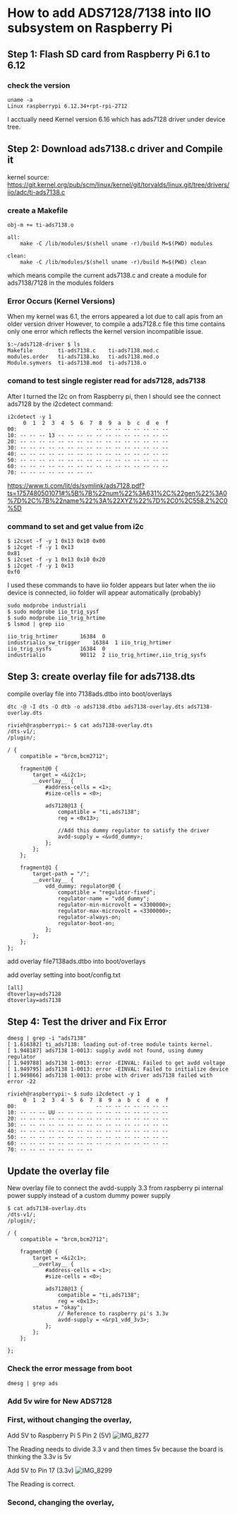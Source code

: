 # How to add ADS7128/7138 into IIO subsystem on Raspberry Pi

## Step 1: Flash SD card from Raspberry Pi 6.1 to 6.12

### check the version

```
uname -a
Linux raspberrypi 6.12.34+rpt-rpi-2712
```

I acctually need Kernel version 6.16 which has ads7128 driver under device tree. 

## Step 2: Download ads7138.c driver and Compile it 

kernel source: https://git.kernel.org/pub/scm/linux/kernel/git/torvalds/linux.git/tree/drivers/iio/adc/ti-ads7138.c

### create a Makefile

```
obj-m += ti-ads7138.o

all:
	make -C /lib/modules/$(shell uname -r)/build M=$(PWD) modules

clean:
	make -C /lib/modules/$(shell uname -r)/build M=$(PWD) clean
```


which means compile the current ads7138.c and create a module for ads7138/7128 in the modules folders

### Error Occurs (Kernel Versions)
When my kernel was 6.1, the errors appeared a lot due to call apis from an older version driver
However, to compile a ads7128.c file this time contains only one error which reflects the kernel version incompatible issue. 

```
$:~/ads7128-driver $ ls
Makefile        ti-ads7138.c    ti-ads7138.mod.c
modules.order   ti-ads7138.ko   ti-ads7138.mod.o
Module.symvers  ti-ads7138.mod  ti-ads7138.o
```


### comand to test single register read for ads7128, ads7138

After I turned the I2c on from Raspberry pi, then I should see the connect ads7128 by the i2cdetect command:

```
i2cdetect -y 1
     0  1  2  3  4  5  6  7  8  9  a  b  c  d  e  f
00:                         -- -- -- -- -- -- -- -- 
10: -- -- -- 13 -- -- -- -- -- -- -- -- -- -- -- -- 
20: -- -- -- -- -- -- -- -- -- -- -- -- -- -- -- -- 
30: -- -- -- -- -- -- -- -- -- -- -- -- -- -- -- -- 
40: -- -- -- -- -- -- -- -- -- -- -- -- -- -- -- -- 
50: -- -- -- -- -- -- -- -- -- -- -- -- -- -- -- -- 
60: -- -- -- -- -- -- -- -- -- -- -- -- -- -- -- -- 
70: -- -- -- -- -- -- -- --                      
```

https://www.ti.com/lit/ds/symlink/ads7128.pdf?ts=1757480501071#%5B%7B%22num%22%3A631%2C%22gen%22%3A0%7D%2C%7B%22name%22%3A%22XYZ%22%7D%2C0%2C558.2%2C0%5D

### command to set and get value from i2c 

```
$ i2cset -f -y 1 0x13 0x10 0x00
$ i2cget -f -y 1 0x13
0x81
$ i2cset -f -y 1 0x13 0x10 0x20
$ i2cget -f -y 1 0x13
0xf0
```

I used these commands to have iio folder appears but later when the iio device is connected, iio folder will appear automatically (probably)

 ```
 sudo modprobe industriali
 $ sudo modprobe iio_trig_sysf
 $ sudo modprobe iio_trig_hrtime
 $ lsmod | grep iio
 ```

```
iio_trig_hrtimer       16384  0
industrialio_sw_trigger    16384  1 iio_trig_hrtimer
iio_trig_sysfs         16384  0
industrialio           90112  2 iio_trig_hrtimer,iio_trig_sysfs
```

## Step 3: create overlay file for ads7138.dts

compile overlay file into 7138ads.dtbo into boot/overlays 

```
dtc -@ -I dts -O dtb -o ads7138.dtbo ads7138-overlay.dts ads7138-overlay.dts
```

```
rivieh@raspberrypi:~ $ cat ads7138-overlay.dts 
/dts-v1/;
/plugin/;

/ {
    compatible = "brcm,bcm2712";

    fragment@0 {
        target = <&i2c1>;
        __overlay__ {
            #address-cells = <1>;
            #size-cells = <0>;

            ads7128@13 {
                compatible = "ti,ads7138";
                reg = <0x13>;

                //Add this dummy regulator to satisfy the driver
                avdd-supply = <&vdd_dummy>;
            };
        };
    };

    fragment@1 {
        target-path = "/";
        __overlay__ {
            vdd_dummy: regulator@0 {
                compatible = "regulator-fixed";
                regulator-name = "vdd_dummy";
                regulator-min-microvolt = <3300000>;
                regulator-max-microvolt = <3300000>;
                regulator-always-on;
                regulator-boot-on;
            };
        };
    };
};
```
add overlay file7138ads.dtbo into boot/overlays 

add overlay setting into boot/config.txt
```
[all]
dtoverlay=ads7128
dtoverlay=ads7138
```

## Step 4: Test the driver and Fix Error

```
dmesg | grep -i "ads7138" 
[ 1.616382] ti_ads7138: loading out-of-tree module taints kernel. 
[ 1.948187] ads7138 1-0013: supply avdd not found, using dummy regulator 
[ 1.949788] ads7138 1-0013: error -EINVAL: Failed to get avdd voltage 
[ 1.949795] ads7138 1-0013: error -EINVAL: Failed to initialize device 
[ 1.949866] ads7138 1-0013: probe with driver ads7138 failed with error -22
```


```
rivieh@raspberrypi:~ $ sudo i2cdetect -y 1
     0  1  2  3  4  5  6  7  8  9  a  b  c  d  e  f
00:                         -- -- -- -- -- -- -- -- 
10: -- -- -- UU -- -- -- -- -- -- -- -- -- -- -- -- 
20: -- -- -- -- -- -- -- -- -- -- -- -- -- -- -- -- 
30: -- -- -- -- -- -- -- -- -- -- -- -- -- -- -- -- 
40: -- -- -- -- -- -- -- -- -- -- -- -- -- -- -- -- 
50: -- -- -- -- -- -- -- -- -- -- -- -- -- -- -- -- 
60: -- -- -- -- -- -- -- -- -- -- -- -- -- -- -- -- 
70: -- -- -- -- -- -- -- --                         
```


## Update the overlay file 

New overlay file to connect the avdd-supply 3.3 from raspberry pi internal power supply instead of a custom dummy power supply

```
$ cat ads7138-overlay.dts 
/dts-v1/;
/plugin/;

/ {
    compatible = "brcm,bcm2712";

    fragment@0 {
        target = <&i2c1>;
        __overlay__ {
            #address-cells = <1>;
            #size-cells = <0>;

            ads7128@13 {
                compatible = "ti,ads7138";
                reg = <0x13>;
		status = "okay";	
                // Reference to raspberry pi's 3.3v 
                avdd-supply = <&rp1_vdd_3v3>;
            };
        };
    };

};
```


### Check the error message from boot

```
dmesg | grep ads
```

### Add 5v wire for New ADS7128

### First, without changing the overlay,

Add 5V to Raspberry Pi 5 Pin 2 (5V)
![IMG_8277](https://github.com/user-attachments/assets/3c7a0b77-74df-4baa-ad93-bf9a9acfe978)

The Reading needs to divide 3.3 v and then times 5v because the board is thinking the 3.3v is 5v

Add 5V to Pin 17 (3.3v)
![IMG_8299](https://github.com/user-attachments/assets/4e91f09b-339b-472a-85bd-5b7cfc257924)

The Reading is correct.

### Second, changing the overlay,




